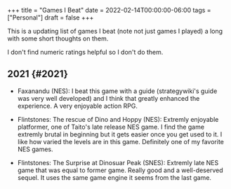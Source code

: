 +++
title = "Games I Beat"
date = 2022-02-14T00:00:00-06:00
tags = ["Personal"]
draft = false
+++

This is a updating list of games I beat (note not just games I played) a long with some short thoughts on them.

I don't find numeric ratings helpful so I don't do them.


## 2021 {#2021}

-   Faxanandu (NES): I beat this game with a guide (strategywiki's guide was very well developed) and I think that greatly enhanced the experience. A very enjoyable action RPG.

-   Flintstones: The rescue of Dino and Hoppy (NES): Extremly enjoyable platformer, one of Taito's late release NES game. I find the game extremly brutal in beginning but it gets easier once you get used to it. I like how varied the levels are in this game. Definitely one of my favorite NES games.

-   Flintstones: The Surprise at Dinosuar Peak (SNES): Extremly late NES game that was equal to former game. Really good and a well-deserved sequel. It uses the same game engine it seems from the last game.